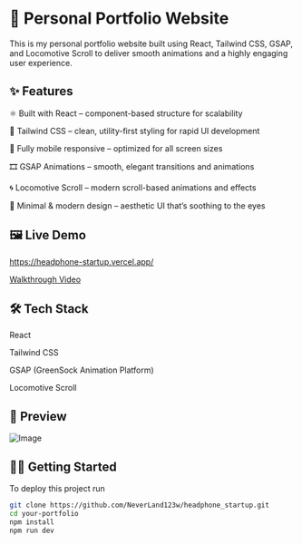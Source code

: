 
# 🚀 Personal Portfolio Website

This is my personal portfolio website built using React, Tailwind CSS, GSAP, and Locomotive Scroll to deliver smooth animations and a highly engaging user experience.
## ✨ Features
⚛️ Built with React – component-based structure for scalability

🎨 Tailwind CSS – clean, utility-first styling for rapid UI development

📱 Fully mobile responsive – optimized for all screen sizes

🎞️ GSAP Animations – smooth, elegant transitions and animations

🌀 Locomotive Scroll – modern scroll-based animations and effects

🌙 Minimal & modern design – aesthetic UI that’s soothing to the eyes

## 🖼️ Live Demo

https://headphone-startup.vercel.app/

[Walkthrough Video](https://headphone-startup.vercel.app/startup%20(1).mp4)
## 🛠️ Tech Stack
React

Tailwind CSS

GSAP (GreenSock Animation Platform)

Locomotive Scroll
## 📸 Preview
![Image](https://headphone-startup.vercel.app/startup.png)
## 🧑‍💻 Getting Started

To deploy this project run

```bash
git clone https://github.com/NeverLand123w/headphone_startup.git
cd your-portfolio
npm install
npm run dev
```

